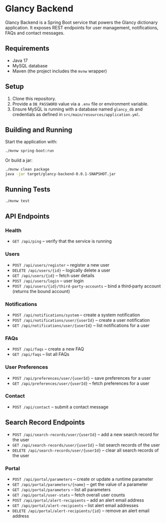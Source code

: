 # Glancy Backend

Glancy Backend is a Spring Boot service that powers the Glancy dictionary application. It exposes REST endpoints for user management, notifications, FAQs and contact messages.

## Requirements

- Java 17
- MySQL database
- Maven (the project includes the `mvnw` wrapper)

## Setup

1. Clone this repository.
2. Provide a `DB_PASSWORD` value via a `.env` file or environment variable.
3. Ensure MySQL is running with a database named `glancy_db` and credentials as defined in `src/main/resources/application.yml`.

## Building and Running

Start the application with:

```bash
./mvnw spring-boot:run
```

Or build a jar:

```bash
./mvnw clean package
java -jar target/glancy-backend-0.0.1-SNAPSHOT.jar
```

## Running Tests

```bash
./mvnw test
```
## API Endpoints

### Health
- `GET /api/ping` – verify that the service is running

### Users
- `POST /api/users/register` – register a new user
- `DELETE /api/users/{id}` – logically delete a user
- `GET /api/users/{id}` – fetch user details
- `POST /api/users/login` – user login
- `POST /api/users/{id}/third-party-accounts` – bind a third‑party account (returns the bound account)

### Notifications
- `POST /api/notifications/system` – create a system notification
- `POST /api/notifications/user/{userId}` – create a user notification
- `GET /api/notifications/user/{userId}` – list notifications for a user

### FAQs
- `POST /api/faqs` – create a new FAQ
- `GET /api/faqs` – list all FAQs

### User Preferences
- `POST /api/preferences/user/{userId}` – save preferences for a user
- `GET /api/preferences/user/{userId}` – fetch preferences for a user

### Contact
- `POST /api/contact` – submit a contact message

## Search Record Endpoints

- `POST /api/search-records/user/{userId}` – add a new search record for the user
- `GET /api/search-records/user/{userId}` – list search records of the user
- `DELETE /api/search-records/user/{userId}` – clear all search records of the user


### Portal
- `POST /api/portal/parameters` – create or update a runtime parameter
- `GET /api/portal/parameters/{name}` – get the value of a parameter
- `GET /api/portal/parameters` – list all parameters
- `GET /api/portal/user-stats` – fetch overall user counts
- `POST /api/portal/alert-recipients` – add an alert email address
- `GET /api/portal/alert-recipients` – list alert email addresses
- `DELETE /api/portal/alert-recipients/{id}` – remove an alert email address


